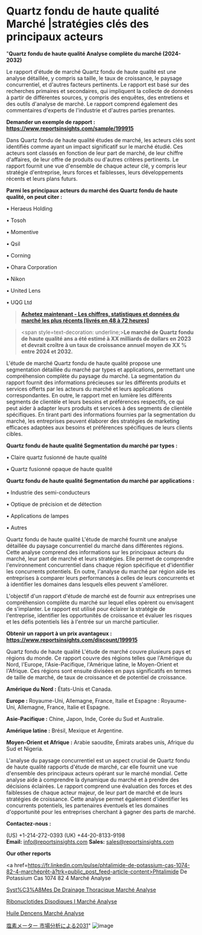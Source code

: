 # Quartz fondu de haute qualité Marché |stratégies clés des principaux acteurs

"<strong>Quartz fondu de haute qualité Analyse complète du marché (2024-2032)</strong>

Le rapport d'étude de marché Quartz fondu de haute qualité est une analyse détaillée, y compris sa taille, le taux de croissance, le paysage concurrentiel, et d'autres facteurs pertinents. Le rapport est basé sur des recherches primaires et secondaires, qui impliquent la collecte de données à partir de différentes sources, y compris des enquêtes, des entretiens et des outils d'analyse de marché. Le rapport comprend également des commentaires d'experts de l'industrie et d'autres parties prenantes.

<strong>Demander un exemple de rapport : </strong><strong><a href=https://www.reportsinsights.com/sample/199915>https://www.reportsinsights.com/sample/199915</a></strong>

Dans Quartz fondu de haute qualité études de marché, les acteurs clés sont identifiés comme ayant un impact significatif sur le marché étudié. Ces acteurs sont classés en fonction de leur part de marché, de leur chiffre d'affaires, de leur offre de produits ou d'autres critères pertinents. Le rapport fournit une vue d'ensemble de chaque acteur clé, y compris leur stratégie d'entreprise, leurs forces et faiblesses, leurs développements récents et leurs plans futurs.

<strong>Parmi les principaux acteurs du marché des Quartz fondu de haute qualité, on peut citer :</strong>

• Heraeus Holding

• Tosoh

• Momentive

• Qsil

• Corning

• Ohara Corporation

• Nikon

• United Lens

• UQG Ltd

<blockquote><a href=https://reportsinsights.com/buynow/199915><span style=text-decoration: underline;><strong>Achetez maintenant - Les chiffres, statistiques et données du marché les plus récents [livrés en 48 à 72 heures]</strong></span></a></blockquote>
<blockquote>
<div class=group w-full text-gray-800 dark:text-gray-100 border-b border-black/10 dark:border-gray-900/50 bg-gray-50 dark:bg-[#444654]>
<div class=flex p-4 gap-4 text-base md:gap-6 md:max-w-2xl lg:max-w-xl xl:max-w-3xl md:py-6 lg:px-0 m-auto>
<div class=relative flex flex-col w-[calc(100%-50px)] gap-1 md:gap-3 lg:w-[calc(100%-115px)]>
<div class=flex flex-grow flex-col gap-3>
<div class=min-h-[20px] flex flex-col items-start gap-4 whitespace-pre-wrap break-words>
<div class=result-streaming markdown prose w-full break-words dark:prose-invert light>

<span style=text-decoration: underline;><strong>Le marché de Quartz fondu de haute qualité ans a été estimé à XX milliards de dollars en 2023 et devrait croître à un taux de croissance annuel moyen de XX % entre 2024 et 2032.</strong></span>

</div>
</div>
</div>
</div>
</div>
</div></blockquote>
L'étude de marché Quartz fondu de haute qualité propose une segmentation détaillée du marché par types et applications, permettant une compréhension complète du paysage du marché. La segmentation du rapport fournit des informations précieuses sur les différents produits et services offerts par les acteurs du marché et leurs applications correspondantes. En outre, le rapport met en lumière les différents segments de clientèle et leurs besoins et préférences respectifs, ce qui peut aider à adapter leurs produits et services à des segments de clientèle spécifiques. En tirant parti des informations fournies par la segmentation du marché, les entreprises peuvent élaborer des stratégies de marketing efficaces adaptées aux besoins et préférences spécifiques de leurs clients cibles.

<strong>Quartz fondu de haute qualité Segmentation du marché par types :</strong>

• Claire quartz fusionné de haute qualité

• Quartz fusionné opaque de haute qualité

<strong>Quartz fondu de haute qualité Segmentation du marché par applications :</strong>

• Industrie des semi-conducteurs

• Optique de précision et de détection

• Applications de lampes

• Autres

Quartz fondu de haute qualité L'étude de marché fournit une analyse détaillée du paysage concurrentiel du marché dans différentes régions. Cette analyse comprend des informations sur les principaux acteurs du marché, leur part de marché et leurs stratégies. Elle permet de comprendre l'environnement concurrentiel dans chaque région spécifique et d'identifier les concurrents potentiels. En outre, l'analyse du marché par région aide les entreprises à comparer leurs performances à celles de leurs concurrents et à identifier les domaines dans lesquels elles peuvent s'améliorer.

L'objectif d'un rapport d'étude de marché est de fournir aux entreprises une compréhension complète du marché sur lequel elles opèrent ou envisagent de s'implanter. Le rapport est utilisé pour éclairer la stratégie de l'entreprise, identifier les opportunités de croissance et évaluer les risques et les défis potentiels liés à l'entrée sur un marché particulier.

<strong>Obtenir un rapport à un prix avantageux : <a href=https://www.reportsinsights.com/discount/199915>https://www.reportsinsights.com/discount/199915</a></strong>

Quartz fondu de haute qualité L'étude de marché couvre plusieurs pays et régions du monde. Ce rapport couvre des régions telles que l'Amérique du Nord, l'Europe, l'Asie-Pacifique, l'Amérique latine, le Moyen-Orient et l'Afrique. Ces régions sont ensuite divisées en pays significatifs en termes de taille de marché, de taux de croissance et de potentiel de croissance.

<strong>Amérique du Nord :</strong> États-Unis et Canada.

<strong>Europe :</strong> Royaume-Uni, Allemagne, France, Italie et Espagne : Royaume-Uni, Allemagne, France, Italie et Espagne.

<strong>Asie-Pacifique :</strong> Chine, Japon, Inde, Corée du Sud et Australie.

<strong>Amérique latine :</strong> Brésil, Mexique et Argentine.

<strong>Moyen-Orient et Afrique :</strong> Arabie saoudite, Émirats arabes unis, Afrique du Sud et Nigeria.

L'analyse du paysage concurrentiel est un aspect crucial de Quartz fondu de haute qualité rapports d'étude de marché, car elle fournit une vue d'ensemble des principaux acteurs opérant sur le marché mondial. Cette analyse aide à comprendre la dynamique du marché et à prendre des décisions éclairées. Le rapport comprend une évaluation des forces et des faiblesses de chaque acteur majeur, de leur part de marché et de leurs stratégies de croissance. Cette analyse permet également d'identifier les concurrents potentiels, les partenaires éventuels et les domaines d'opportunité pour les entreprises cherchant à gagner des parts de marché.

<strong>Contactez-nous :</strong>

(US) +1-214-272-0393
(UK) +44-20-8133-9198
<strong>Email:</strong> <a>info@reportsinsights.com</a>
<strong>Sales:</strong> <a>sales@reportsinsights.com</a>

<strong>Our other reports</strong>

<a href=https://fr.linkedin.com/pulse/phtalimide-de-potassium-cas-1074-82-4-marchéprêt-à?trk=public_post_feed-article-content>Phtalimide De Potassium Cas 1074 82 4 Marché Analyse</a>

<a href=https://www.linkedin.com/pulse/syst%C3%A8mes-de-drainage-thoracique-march%C3%A9-pwlif/>Syst%C3%A8Mes De Drainage Thoracique Marché Analyse</a>

<a href=https://www.linkedin.com/pulse/ribonucl%C3%A9otides-disodiques-i-march%C3%A9-analyse-y9brf/>Ribonuclotides Disodiques I Marché Analyse</a>

<a href=https://www.linkedin.com/pulse/huile-dencens-march%C3%A9-analyse-des-parts-et-njttc/>Huile Dencens Marché Analyse</a>

<a href=https://www.linkedin.com/pulse/塩素メーター-市場塩素メーター-市場調査レポート-market-reports-outlook-360/>塩素メーター 市場分析による2031</a>"
![image](https://github.com/daminid12/RImarketexcellence/assets/158430485/a83efda3-40ba-48dd-8602-7ee9085eb0b9)

